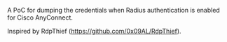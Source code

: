 A PoC for dumping the credentials when Radius authentication is enabled for Cisco AnyConnect.

Inspired by RdpThief (https://github.com/0x09AL/RdpThief). 